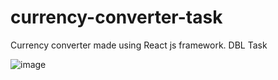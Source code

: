 # currency-converter-task

Currency converter made using React js framework. 
DBL Task

![image](https://github.com/Anish15AG/currency-converter-task/assets/143417142/6ff06dd0-1f65-4acd-88d1-b2bcee0192ea)

